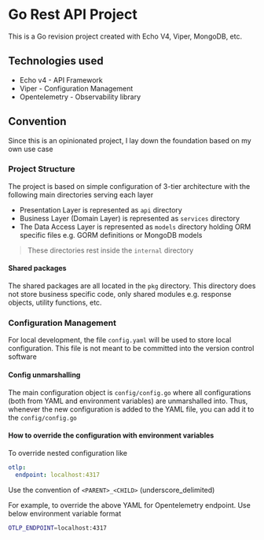 # Go Rest API Project
This is a Go revision project created with Echo V4, Viper, MongoDB, etc.

## Technologies used
- Echo v4 - API Framework
- Viper - Configuration Management
- Opentelemetry - Observability library

## Convention
Since this is an opinionated project, I lay down the foundation based on my own use case

### Project Structure
The project is based on simple configuration of 3-tier architecture with the following main directories serving each layer

- Presentation Layer is represented as `api` directory
- Business Layer (Domain Layer) is represented as `services` directory
- The Data Access Layer is represented as `models` directory holding ORM specific files e.g. GORM definitions or MongoDB models

> These directories rest inside the `internal` directory

#### Shared packages
The shared packages are all located in the `pkg` directory. This directory does not store business specific code, only shared modules e.g. response objects, utility functions, etc.

### Configuration Management
For local development, the file `config.yaml` will be used to store local configuration. This file is not meant to be committed into the version control software

#### Config unmarshalling
The main configuration object is `config/config.go` where all configurations (both from YAML and environment variables) are unmarshalled into. Thus, whenever the new configuration is added to the YAML file, you can add it to the `config/config.go`

#### How to override the configuration with environment variables
To override nested configuration like

```yaml
otlp:
  endpoint: localhost:4317
```

Use the convention of `<PARENT>_<CHILD>` (underscore_delimited)

For example, to override the above YAML for Opentelemetry endpoint. Use below environment variable format

```bash
OTLP_ENDPOINT=localhost:4317
```